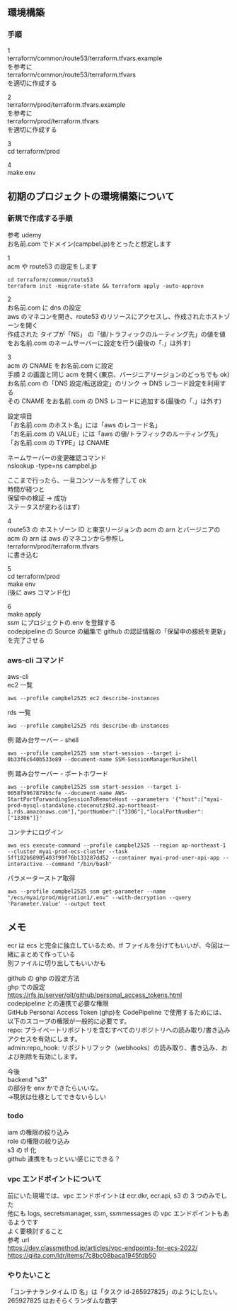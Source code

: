 ## 環境構築

### 手順

1  
terraform/common/route53/terraform.tfvars.example  
を参考に  
terraform/common/route53/terraform.tfvars  
を適切に作成する

2  
terraform/prod/terraform.tfvars.example  
を参考に  
terraform/prod/terraform.tfvars  
を適切に作成する

3  
cd terraform/prod

4  
make env

## 初期のプロジェクトの環境構築について

### 新規で作成する手順

参考 udemy  
お名前.com でドメイン(campbel.jp)をとったと想定します

1  
acm や route53 の設定をします

```
cd terraform/common/route53
terraform init -migrate-state && terraform apply -auto-approve
```

2  
お名前.com に dns の設定  
aws のマネコンを開き、route53 のリソースにアクセスし、作成されたホストゾーンを開く  
作成された タイプが「NS」 の「値/トラフィックのルーティング先」の値を値をお名前.com のネームサーバーに設定を行う(最後の「.」は外す)

3  
acm の CNAME をお名前.com に設定  
手順 2 の画面と同じ
acm を開く(東京、バージニアリージョンのどっちでも ok)  
お名前.com の「DNS 設定/転送設定」のリンク -> DNS レコード設定を利用する  
その CNAME をお名前.com の DNS レコードに追加する(最後の「.」は外す)

設定項目  
「お名前.com のホスト名」には「aws のレコード名」  
「お名前.com の VALUE」には「aws の値/トラフィックのルーティング先」  
「お名前.com の TYPE」は CNAME

ネームサーバーの変更確認コマンド  
nslookup -type=ns campbel.jp

ここまで行ったら、一旦コンソールを修了して ok  
時間が経つと  
保留中の検証 -> 成功  
ステータスが変わる(はず)

4  
route53 の ホストゾーン ID と東京リージョンの acm の arn とバージニアの acm の arn は aws のマネコンから参照し  
terraform/prod/terraform.tfvars  
に書き込む

5  
cd terraform/prod  
make env  
(後に aws コマンド化)

6  
make apply  
ssm にプロジェクトの.env を登録する  
codepipeline の Source の編集で github の認証情報の「保留中の接続を更新」を完了させる

### aws-cli コマンド

aws-cli  
ec2 一覧

```
aws --profile campbel2525 ec2 describe-instances
```

rds 一覧

```
aws --profile campbel2525 rds describe-db-instances
```

例 踏み台サーバー - shell

```
aws --profile campbel2525 ssm start-session --target i-0b33f6c640b533e89 --document-name SSM-SessionManagerRunShell
```

例 踏み台サーバー - ポートホワード

```
aws --profile campbel2525 ssm start-session --target i-0058f9967879b5cfe --document-name AWS-StartPortForwardingSessionToRemoteHost --parameters '{"host":["myai-prod-mysql-standalone.ctecenutz9b2.ap-northeast-1.rds.amazonaws.com"],"portNumber":["3306"],"localPortNumber":["13306"]}'
```

コンテナにログイン

```
aws ecs execute-command --profile campbel2525 --region ap-northeast-1 --cluster myai-prod-ecs-cluster --task 5ff182b68905403f99f76b133287dd52 --container myai-prod-user-api-app --interactive --command "/bin/bash"
```

パラメーターストア取得

```
aws --profile campbel2525 ssm get-parameter --name "/ecs/myai/prod/migration1/.env" --with-decryption --query 'Parameter.Value' --output text
```

## メモ

ecr は ecs と完全に独立しているため、tf ファイルを分けてもいいが、今回は一緒にまとめて作っている  
別ファイルに切り出してもいいかも

github の ghp の設定方法  
ghp での設定  
https://rfs.jp/server/git/github/personal_access_tokens.html  
codepipeline との連携で必要な権限  
GitHub Personal Access Token (ghp)を CodePipeline で使用するためには、以下のスコープの権限が一般的に必要です。  
repo: プライベートリポジトリを含むすべてのリポジトリへの読み取り/書き込みアクセスを有効にします。  
admin:repo_hook: リポジトリフック（webhooks）の読み取り、書き込み、および削除を有効にします。

今後  
backend "s3"  
の部分を env かできたらいいな。  
->現状は仕様としてできないらしい

### todo

iam の権限の絞り込み  
role の権限の絞り込み  
s3 の tf 化  
github 連携をもっといい感じにできる？

### vpc エンドポイントについて

前にいた現場では、vpc エンドポイントは ecr.dkr, ecr.api, s3 の 3 つのみでした  
他にも logs, secretsmanager, ssm, ssmmessages の vpc エンドポイントもあるようです  
よく要検討すること  
参考 url  
https://dev.classmethod.jp/articles/vpc-endpoints-for-ecs-2022/  
https://qiita.com/ldr/items/7c8bc08baca1945fdb50

### やりたいこと

「コンテナランタイム ID 名」は「タスク id-265927825」のようにしたい。 265927825 はおそらくランダムな数字
